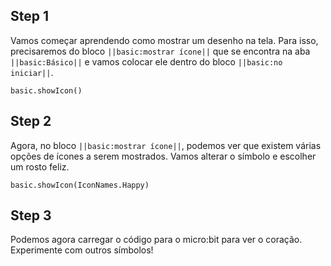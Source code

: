 
## Step 1

Vamos começar aprendendo como mostrar um desenho na tela. 
Para isso, precisaremos do bloco  ``||basic:mostrar ícone||`` que 
se encontra na aba ``||basic:Básico||`` e vamos colocar ele dentro 
do bloco ``||basic:no iniciar||``.

```blocks
basic.showIcon()
```

## Step 2

Agora, no bloco ``||basic:mostrar ícone||``, podemos ver que existem 
várias opções de ícones a serem mostrados. Vamos alterar o símbolo e
 escolher um rosto feliz.

```blocks
basic.showIcon(IconNames.Happy)
```


## Step 3

Podemos agora carregar o código para o micro:bit para ver o coração. 
Experimente com outros símbolos!
